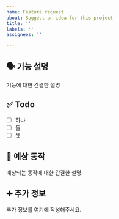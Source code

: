 ```yaml
---
name: Feature request
about: Suggest an idea for this project
title: ''
labels: ''
assignees: ''

---
```


## 🗣️ 기능 설명 

기능에 대한 간결한 설명

## ✅ Todo 

- [ ]  하나
- [ ]  둘
- [ ]  셋

## 🤔 예상 동작

예상되는 동작에 대한 간결한 설명

## ➕ 추가 정보

추가 정보를 여기에 작성해주세요.
